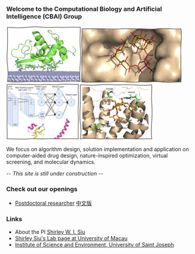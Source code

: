 ### Welcome to the Computational Biology and Artificial Intelligence (CBAI) Group
<img src="images/adsorb.jpg" width="200"><img src="images/dock.jpg" width="270"><img src="images/ml.jpg" width="195"><img src="images/vs.jpg" width="196">

We focus on algorithm design, solution implementation and application on computer-aided drug design, nature-inspired optimization, virtual screening, and molecular dynamics.

*-- This site is still under construction --*

### Check out our openings
- [Postdoctoral researcher](vacancy.md) [中文版](vacancy_cn.md)

### Links
- About the PI [Shirley W. I. Siu](https://cbbio.online/shirleysiu.html)
- [Shirley Siu's Lab page at University of Macau](https://cbbio.online)
- [Institute of Science and Environment, University of Saint Joseph](http://ise.usj.edu.mo/)
